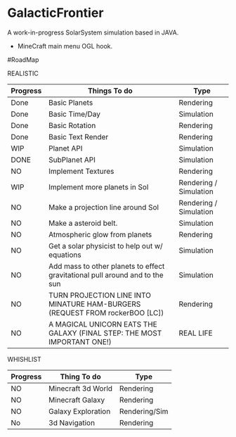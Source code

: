 # GalacticFrontier
A work-in-progress SolarSystem simulation based in JAVA.
+ MineCraft main menu OGL hook.


#RoadMap

REALISTIC

Progress      | Things To do                                                                 | Type
------------- | -------------                                                                | -------------
Done          | Basic Planets                                                                | Rendering
Done          | Basic Time/Day                                                               | Simulation
Done          | Basic Rotation                                                               | Rendering
Done          | Basic Text Render                                                            | Rendering
WIP           | Planet API                                                                   | Simulation
DONE          | SubPlanet API                                                                | Simulation
NO            | Implement Textures                                                           | Rendering
WIP           | Implement more planets in Sol                                                | Rendering / Simulation
NO            | Make a projection line around Sol                                            | Rendering / Simulation
NO            | Make a asteroid belt.                                                        | Simulation
NO            | Atmospheric glow from planets                                                | Rendering
NO            | Get a solar physicist to help out w/ equations                               | Simulation
NO            | Add mass to other planets to effect gravitational pull around and to the sun | Simulation
NO            | TURN PROJECTION LINE INTO MINATURE HAM-BURGERS (REQUEST FROM rockerBOO [LC]) | Rendering
NO            | A MAGICAL UNICORN EATS THE GALAXY (FINAL STEP: THE MOST IMPORTANT ONE!)      | REAL LIFE

WHISHLIST

Progress      | Thing To do        | Type
------------- | -------------      | -------------
NO            | Minecraft 3d World | Rendering
NO            | Minecraft Galaxy   | Rendering
NO            | Galaxy Exploration | Rendering/Sim
No            | 3d Navigation      | Rendering

